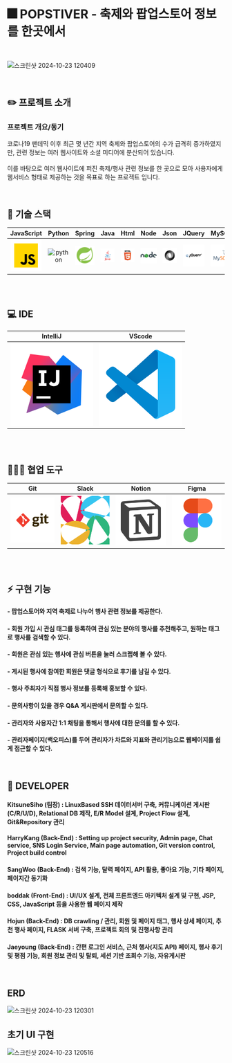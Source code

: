 # 🎆 POPSTIVER - 축제와 팝업스토어 정보를 한곳에서

<p align="center">
  <br>
  
![스크린샷 2024-10-23 120409](https://github.com/user-attachments/assets/1dc03350-3bd4-49ca-b7bc-17cb89b23da9)

  <br>
</p>

## ✏️ 프로젝트 소개

### 프로젝트 개요/동기
</p>
코로나19 팬데믹 이후 최근 몇 년간 지역 축제와 팝업스토어의 수가 급격히 증가하였지만, 관련 정보는 여러 웹사이트와 소셜 미디어에 분산되어 있습니다.<br><br>
이를 바탕으로 여러 웹사이트에 퍼진 축제/행사 관련 정보를 한 곳으로 모아 사용자에게 웹서비스 형태로 제공하는 것을 목표로 하는 프로젝트 입니다.

<p align="center">

</p>

<br>

## 🔧 기술 스택

| JavaScript | Python |   Spring   |     Java     |   Html   |  Node   |  Json   |   JQuery  |  MySQL  |   MongoDB  |
| :--------: | :---: | :--------: | :----------: | :------: | :-----: | :-----: | :-------: | :-----: | :--------: |
|   ![js]    | ![python] |  ![spring] |   ![java]    | ![html]  | ![node] | ![json] | ![jquery] | ![mysql]| ![mongodb] |

<br><br>
## 💻 IDE

|   IntelliJ  |   VScode  |
| :---------: | :-------: |
| ![intellij] | ![vscode] |

<br><br>

## 🧑‍🤝‍🧑 협업 도구

|    Git     |    Slack   |   Notion  |   Figma   |
| :--------: | :--------: | :-------: | :-------: |
|   ![git]   |  ![slack]  | ![notion] | ![figma]  |

<br><br>

## ⚡ 구현 기능

#### - 팝업스토어와 지역 축제로 나누어 행사 관련 정보를 제공한다.

#### - 회원 가입 시 관심 태그를 등록하여 관심 있는 분야의 행사를 추천해주고, 원하는 태그로 행사를 검색할 수 있다.

#### - 회원은 관심 있는 행사에 관심 버튼을 눌러 스크랩해 볼 수 있다.

#### - 게시된 행사에 참여한 회원은 댓글 형식으로 후기를 남길 수 있다.

#### - 행사 주최자가 직접 행사 정보를 등록해 홍보할 수 있다.

#### - 문의사항이 있을 경우 Q&A 게시판에서 문의할 수 있다.

#### - 관리자와 사용자간 1:1 채팅을 통해서 행사에 대한 문의를 할 수 있다.

#### - 관리자페이지(백오피스)를 두어 관리자가 차트와 지표와 관리기능으로 웹페이지를 쉽게 접근할 수 있다.


<br>

## 🐼 DEVELOPER

#### KitsuneSiho (팀장) : LinuxBased SSH 데이터서버 구축, 커뮤니케이션 게시판(C/R/U/D), Relational DB 제작, E/R Model 설계, Project Flow 설계, Git&Repository 관리
#### HarryKang (Back-End) : Setting up project security, Admin page, Chat service, SNS Login Service, Main page automation, Git version control, Project build control
#### SangWoo (Back-End) : 검색 기능, 달력 페이지, API 활용, 좋아요 기능, 기타 페이지, 페이지간 동기화
#### boddak (Front-End) : UI/UX 설계, 전체 프론트엔드 아키텍처 설계 및 구현, JSP, CSS, JavaScript 등을 사용한 웹 페이지 제작
#### Hojun (Back-End) : DB crawling / 관리, 회원 및  페이지 태그, 행사 상세 페이지, 추천 행사 페이지, FLASK 서버 구축, 프로젝트 회의 및 진행사항 관리
#### Jaeyoung (Back-End) : 간편 로그인 서비스, 근처 행사(지도 API) 페이지, 행사 후기 및 평점 기능, 회원 정보 관리 및 탈퇴, 세션 기반 조회수 기능, 자유게시판

</p>

<br>

## ERD

![스크린샷 2024-10-23 120301](https://github.com/user-attachments/assets/2a7844ee-2582-467e-801d-32f992eefbf8)


## 초기 UI 구현

![스크린샷 2024-10-23 120516](https://github.com/user-attachments/assets/b195240e-c2cc-4377-9b2d-40dc8ef95d51)



<br>



<!-- Stack Icon Refernces -->

[js]: /readme_asset/stack/javascript.svg
[spring]: /readme_asset/stack/spring.svg
[java]: /readme_asset/stack/java.svg
[html]: /readme_asset/stack/html.svg
[node]: /readme_asset/stack/node.svg
[json]: /readme_asset/stack/json.svg
[jquery]: /readme_asset/stack/jquery.svg
[mysql]: /readme_asset/stack/mysql.svg
[mongodb]: /readme_asset/stack/mongodb.svg
[intellij]: /readme_asset/stack/intellij.svg
[eclipse]: /readme_asset/stack/eclipse.svg
[vscode]: /readme_asset/stack/vscode.svg
[git]: /readme_asset/stack/git.svg
[notion]: /readme_asset/stack/notion.svg
[figma]: /readme_asset/stack/figma.svg
[slack]: /readme_asset/stack/slack.svg
[python]: /readme_asset/stack/python.svg
